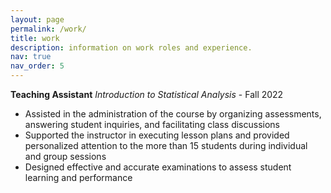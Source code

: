 ```yaml
---
layout: page
permalink: /work/
title: work
description: information on work roles and experience.
nav: true
nav_order: 5
---
```


**Teaching Assistant**
*Introduction to Statistical Analysis* - Fall 2022
- Assisted in the administration of the course by organizing assessments, answering student inquiries, and facilitating class discussions
- Supported the instructor in executing lesson plans and provided personalized attention to the more than 15 students during individual and group sessions
- Designed effective and accurate examinations to assess student learning and performance